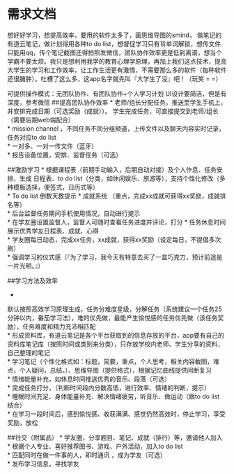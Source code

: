 # 需求文档


想好好学习，想提高效率，要用的软件太多了，画思维导图的xmind， 做笔记的有道云笔记，做计划得用各种to do list，想督促学习只有背单词解锁，想传文件只能用qq，传个笔记截图还得拍照发微信，团队协作效率更是低到离谱，想当个学霸不要太烦。我只是想利用我学的教育心理学原理，再加上我们这点技术，提高大学生的学习和工作效率，让工作生活更有激情，不需要那么多的软件（每种软件还很臃肿）。吐槽了这么多，这app名字就先叫『大学生了没』吧！（玩笑 = =）

可提供操作模式：无团队协作、有团队协作+个人学习计划
UI设计要简洁，但是有深度，参考微信
##提高团队协作效率
* 
老师/组长分配任务，推送至学生手机上，并安排完成日期（可选奖励（成就））。
学生完成任务，可直接提交到老师/组长（需要后期web端配合）  
* 
mission channel ，不同任务不同分组频道，上传文件以及聊天内容实时记录，任务对应to do list  
* 
一对多、一对一传文件（蓝牙）  
* 
报告设备位置，安排、监督任务（可选）  

##激励学习
* 
根据课程表（前期手动输入，后期自动对接）及个人作息、任务安排，生成 日程表、to do list（分类，如休闲娱乐、旅游等），支持个性化修改（多种模板选择，便签式，日历式等）    
* 
To do list 倒数天数提示
* 
成就系统 （重点，完成xx成就可获得xx奖励，成就排名等）  
* 
后台监督任务期间手机使用情况，自动进行提示  
* 
在学友圈设置监督人，监督人可随时查看任务进度并评论，打分
* 
任务休息时间展示优秀学友日程表、成就、心得  
* 
学友圈每日动态，完成xx任务，xx成就，获得xx奖励（设定每日，不提倡多次刷）  
* 
强调学习的仪式感（『为了学习，我今天有特意去买了一盒巧克力，预计前途是一片光明。』）  

##学习方法及效率

* 
默认按照高效学习原理生成，任务分难度星级，分解任务（系统建议一个任务25分钟以内，番茄学习法），难的优先做，最能产生愉悦感的任务优先做（该任务奖励），任务难度和精力充沛相匹配  
* 
形成资料库，有道云笔记是各个平台获取到的信息存放的平台，app要有自己的资料库笔记库（按照时间或类别来分类），只存放学校内老师、学生分享的资料，自己整理的笔记  
* 
学习笔记（个性化格式如：标题，简要，重点，个人思考，相关内容截图，难点，个人疑问，总结。）、思维导图（提供格式），根据记忆曲线提供间断复习  
* 
情绪能量补充，如休息时间推送优秀的音乐、段落（可选）  
* 
完成任务打分，（判断时间段内分数高低，进行效率、情绪的判断，提示）  
* 
睡眠时间充足、身体能量补充、解决情绪疲劳，听音乐、做运动（跟to do list 结合）  
* 
在学习一段时间后，感到愉悦感、收获满满、感觉仍然高效时，停止学习，享受奖励，放松

##社交（附属品）
* 
学友圈，分享题目、笔记、成就（排行）等，邀请他人加入  
* 
根据个人专业、喜好推荐图书、游戏、户外活动，加入to do list  
* 
匹配同时在做一件事的人，即时通讯  ，成为学友（可选）  
* 
发布学习信息，寻找学友  
